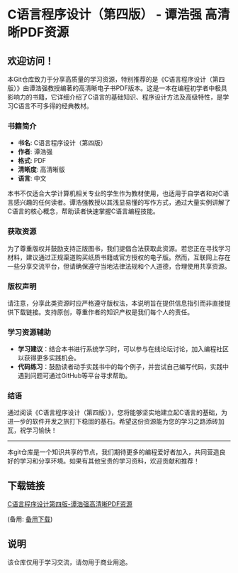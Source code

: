 # C语言程序设计（第四版） - 谭浩强 高清晰PDF资源

## 欢迎访问！
本Git仓库致力于分享高质量的学习资源，特别推荐的是《C语言程序设计（第四版）》由谭浩强教授编著的高清晰电子书PDF版本。这是一本在编程初学者中极具影响力的书籍，它详细介绍了C语言的基础知识、程序设计方法及高级特性，是学习C语言不可多得的经典教材。

### 书籍简介
- **书名**: C语言程序设计（第四版）
- **作者**: 谭浩强
- **格式**: PDF
- **清晰度**: 高清晰版
- **语言**: 中文

本书不仅适合大学计算机相关专业的学生作为教材使用，也适用于自学者和对C语言感兴趣的任何读者。谭浩强教授以其浅显易懂的写作方式，通过大量实例讲解了C语言的核心概念，帮助读者快速掌握C语言编程技能。

### 获取资源
为了尊重版权并鼓励支持正版图书，我们提倡合法获取此资源。若您正在寻找学习材料，建议通过正规渠道购买纸质书籍或官方授权的电子版。然而，互联网上存在一些分享交流平台，但请确保遵守当地法律法规和个人道德，合理使用共享资源。

### 版权声明
请注意，分享此类资源时应严格遵守版权法，本说明旨在提供信息指引而非直接提供下载链接。支持原创，尊重作者的知识产权是我们每个人的责任。

### 学习资源辅助
- **学习建议**：结合本书进行系统学习时，可以参与在线论坛讨论，加入编程社区以获得更多实践机会。
- **代码练习**：鼓励读者动手实践书中的每个例子，并尝试自己编写代码，实践中遇到问题可通过GitHub等平台寻求帮助。

### 结语
通过阅读《C语言程序设计（第四版）》，您将能够坚实地建立起C语言的基础，为进一步的软件开发之旅打下稳固的基石。希望这份资源能为您的学习之路添砖加瓦，祝学习愉快！

---

本git仓库是一个知识共享的节点，我们期待更多的编程爱好者加入，共同营造良好的学习和分享环境。如果有其他宝贵的学习资料，欢迎贡献和推荐！

## 下载链接
[C语言程序设计第四版-谭浩强高清晰PDF资源](https://pan.quark.cn/s/5331be38abbe) 

(备用: [备用下载](https://pan.baidu.com/s/10jO210h4D2PA15s6zWvAPg?pwd=1234))

## 说明

该仓库仅用于学习交流，请勿用于商业用途。
